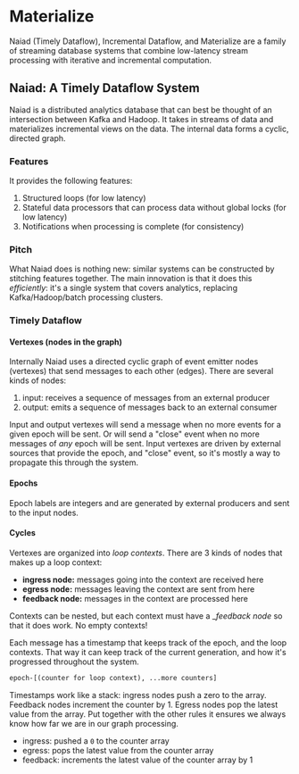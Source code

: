 # Materialize

Naiad (Timely Dataflow), Incremental Dataflow, and Materialize are a family
of streaming database systems that combine low-latency stream processing with
iterative and incremental computation.

## Naiad: A Timely Dataflow System

Naiad is a distributed analytics database that can best be thought of an
intersection between Kafka and Hadoop. It takes in streams of data and
materializes incremental views on the data. The internal data forms a cyclic,
directed graph.

### Features

It provides the following features:

1. Structured loops (for low latency)
2. Stateful data processors that can process data without global locks (for
   low latency)
3. Notifications when processing is complete (for consistency)

### Pitch

What Naiad does is nothing new: similar systems can be constructed by
stitching features together. The main innovation is that it does this
_efficiently_: it's a single system that covers analytics, replacing
Kafka/Hadoop/batch processing clusters.


### Timely Dataflow

#### Vertexes (nodes in the graph)

Internally Naiad uses a directed cyclic graph of event emitter nodes
(vertexes) that send messages to each other (edges). There are several kinds
of nodes:

1. input: receives a sequence of messages from an external producer
2. output: emits a sequence of messages back to an external consumer

Input and output vertexes will send a message when no more events for a given
epoch will be sent. Or will send a "close" event when no more messages of
_any_ epoch will be sent. Input vertexes are driven by external sources that
provide the epoch, and "close" event, so it's mostly a way to propagate this
through the system.

#### Epochs

Epoch labels are integers and are generated by external producers and sent to
the input nodes.

#### Cycles

Vertexes are organized into _loop contexts_. There are 3 kinds of nodes that
makes up a loop context:

- __ingress node:__ messages going into the context are received here
- __egress node:__ messages leaving the context are sent from here
- __feedback node:__ messages in the context are processed here

Contexts can be nested, but each context must have a __feedback node_ so that
it does work. No empty contexts!

Each message has a timestamp that keeps track of the epoch, and the loop
contexts. That way it can keep track of the current generation, and how it's
progressed throughout the system.

```txt
epoch-[(counter for loop context), ...more counters]
```

Timestamps work like a stack: ingress nodes push a zero to the array.
Feedback nodes increment the counter by 1. Egress nodes pop the latest value
from the array. Put together with the other rules it ensures we always know
how far we are in our graph processing.

- ingress: pushed a `0` to the counter array
- egress: pops the latest value from the counter array
- feedback: increments the latest value of the counter array by 1
